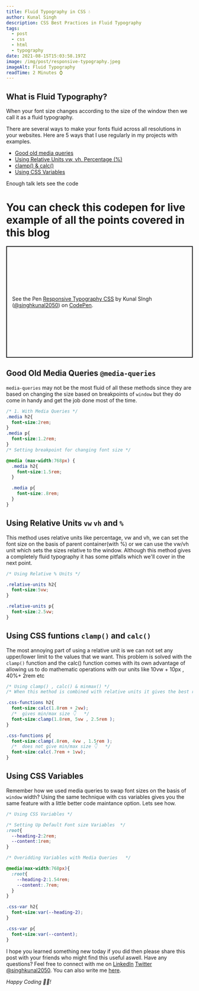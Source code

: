 ```yaml
---
title: Fluid Typography in CSS 💧
author: Kunal Singh
description: CSS Best Practices in Fluid Typography
tags:
  - post
  - css
  - html
  - typography
date: 2021-08-15T15:03:58.197Z
image: /img/post/responsive-typography.jpeg
imageAlt: Fluid Typography
readTime: 2 Minutes ⌚
---
```

## What is Fluid Typography?
When your font size changes according to the size of the window then we call it as a fluid typography.

There are several ways to make your fonts fluid across all resolutions in your websites. Here are 5 ways that I use regularly in my projects with examples.

* [Good old media queries](#media-queries)
* [Using Relative Units vw, vh, Percentage (%)](#relative-units)
* [clamp() & calc()](#css-functions)
* [Using CSS Variables](#using-css-variables)

Enough talk lets see the code

# You can check this codepen for live example of all the points covered in this blog

<p class="codepen" data-height="300" data-theme-id="dark" data-default-tab="html,result" data-slug-hash="bGWJvXO" data-preview="true" data-user="singhkunal2050" style="height: 300px; box-sizing: border-box; display: flex; align-items: center; justify-content: center; border: 2px solid; margin: 1em 0; padding: 1em;">
  <span>See the Pen <a href="https://codepen.io/singhkunal2050/pen/bGWJvXO">
  Responsive Typography CSS</a> by Kunal SIngh  (<a href="https://codepen.io/singhkunal2050">@singhkunal2050</a>)
  on <a href="https://codepen.io">CodePen</a>.</span>
</p>
<script async src="https://cpwebassets.codepen.io/assets/embed/ei.js"></script>

<div id="media-queries">

## Good Old Media Queries `@media-queries`

`media-queries` may not be the most fluid of all these methods since they are based on changing the size based on breakpoints of `window` but they do come in handy and get the job done most of the time.

```css
/* 1. With Media Queries */
.media h2{
  font-size:2rem;
}
.media p{
  font-size:1.2rem;
}
/* Setting breakpoint for changing font size */

@media (max-width:768px) {
  .media h2{
    font-size:1.5rem;
  }

  .media p{
    font-size:.8rem;
  }
}
```

</div>

<div id="relative-units">

## Using Relative Units `vw` `vh` and `%`

This method uses relative units like percentage, vw and vh, we can set the font size on the basis of parent container(with %) or we can use the vw/vh unit which sets the sizes relative to the window. Although this method gives a completely fluid typography it has some pitfalls which we'll cover in the next point.

```css
/* Using Relative % Units */

.relative-units h2{
  font-size:5vw;
}

.relative-units p{
  font-size:2.5vw;
}
```

</div>

<div id="css-functions">

## Using CSS funtions `clamp()` and `calc()`

The most annoying part of using a relative unit is we can not set any upper/lower limit to the values that we want. This problem is solved with the `clamp()` function and the calc() function comes with its own advantage of allowing us to do mathematic operations with our units like 10vw + 10px , 40%+ 2rem etc

```css
/* Using clamp() , calc() & minmax() */
/* When this method is combined with relative units it gives the best results */

.css-functions h2{
  font-size:calc(1.8rem + 2vw);
  /*  gives min/max size 👇   */
  font-size:clamp(1.8rem, 5vw , 2.5rem );
}

.css-functions p{
  font-size:clamp(.8rem, 4vw , 1.5rem );
  /*  does not give min/max size 👇   */
  font-size:calc(.7rem + 1vw);        
}
```

</div>

<div id="using-css-variables">

## Using CSS Variables

Remember how we used media queries to swap font sizes on the basis of `window` width? Using the same technique with css variables gives you the same feature with a little better code maintance option. Lets see how.

```css
/* Using CSS Variables */

/* Setting Up Default Font size Variables  */
:root{
  --heading-2:2rem;
  --content:1rem;
}

/* Overidding Variables with Media Queries   */

@media(max-width:768px){
  :root{
    --heading-2:1.54rem;
    --content:.7rem;
  }
}

.css-var h2{
  font-size:var(--heading-2);
}

.css-var p{
  font-size:var(--content);
}
```

</div>

I hope you learned something new today if you did then please share this post with your friends who might find this useful aswell. Have any questions? Feel free to connect with me on     <a href="//linkedin.com/in/singhkunal2050" target="_blank">LinkedIn</a> <a href="//twitter.com/singhkunal2050" target="_blank">Twitter</a>  <a href="/" target="_blank">@singhkunal2050</a>. You can also write me <a href="/#contact" target="_blank">here</a>.

*Happy Coding 👩‍💻!*